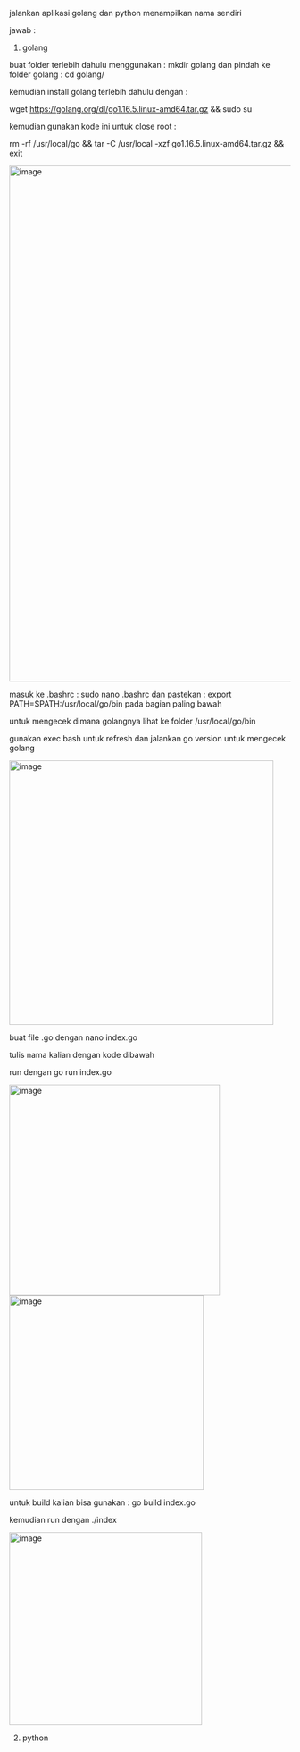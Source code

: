 jalankan aplikasi golang dan python menampilkan nama sendiri

jawab :

1.  golang

buat folder terlebih dahulu menggunakan : mkdir golang dan pindah ke folder golang : cd golang/

kemudian install golang terlebih dahulu dengan :

wget https://golang.org/dl/go1.16.5.linux-amd64.tar.gz && sudo su

kemudian gunakan kode ini untuk close root :

rm -rf /usr/local/go && tar -C /usr/local -xzf go1.16.5.linux-amd64.tar.gz && exit

<img width="923" alt="image" src="https://github.com/fifa0903/devops17-dumbways-faizal/assets/132969781/36e9cd4f-dd1b-471b-b94d-854fb75bbc90">

masuk ke .bashrc : sudo nano .bashrc dan pastekan : export PATH=$PATH:/usr/local/go/bin pada bagian paling bawah 

untuk mengecek dimana golangnya lihat ke folder /usr/local/go/bin

gunakan exec bash untuk refresh dan jalankan go version untuk mengecek golang

<img width="473" alt="image" src="https://github.com/fifa0903/devops17-dumbways-faizal/assets/132969781/5290b736-ba99-420d-aa00-4351b6781314">

buat file .go dengan nano index.go

tulis nama kalian dengan kode dibawah

run dengan go run index.go

<img width="377" alt="image" src="https://github.com/fifa0903/devops17-dumbways-faizal/assets/132969781/82fe7cd3-5b58-4e1c-872e-6a942b2ce40f">

<img width="348" alt="image" src="https://github.com/fifa0903/devops17-dumbways-faizal/assets/132969781/2e9e58d6-a6cc-4ab8-9c1f-8d2de37868bf">

untuk build kalian bisa gunakan : go build index.go

kemudian run dengan ./index

<img width="345" alt="image" src="https://github.com/fifa0903/devops17-dumbways-faizal/assets/132969781/96ea1ec3-f742-41cd-b126-9c1a83d2441d">


2.  python
